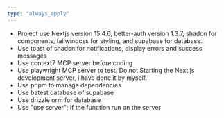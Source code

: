 ```yaml
---
type: "always_apply"
---
```


- Project use Nextjs version 15.4.6, better-auth version 1.3.7, shadcn for components, tailwindcss for styling, and supabase for database.
- Use toast of shadcn for notifications, display errors and success messages
- Use context7 MCP server before coding
- Use playwright MCP server to test. Do not Starting the Next.js development server, i have done it by myself.
- Use pnpm to manage dependencies
- Use batest database of supabase
- Use drizzle orm for database
- Use "use server"; if the function run on the server